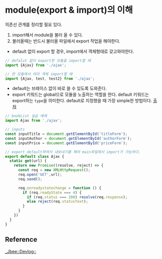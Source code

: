# module(export & import)의 이해
의존선 관계를 정리할 필요 있다.

1. import해서 module을 불러 올 수 있다. 
2. 불러올때는 반드시 불러올 파일에서 export 작업을 해야한다.
  - default 없이 export 할 경우, import에서 객체형태로 갖고와야한다.
  ```js
  // defalut 없이 export한 모듈을 import할 때 
  import {Ajax} from './ajax';

  // 한 모듈에서 여러 객체 import할 때 
  import {Ajax, test, test2} from './ajax';
  
  ```
  - default는 브레이스 없이 바로 쓸 수 있도록 도와준다.
  - export 키워드는 global으로 모듈을 노출하는 역할을 한다. default 키워드는 export하는 `type`을 의미한다. default로 지정했을 때 가장 simple한 방법이다. [출처](http://asfirstalways.tistory.com/273)

```js
// bookList 실습 예제 
import Ajax from './ajax';

// inputs
const inputTitle = document.getElementById('titleForm');
const inputAuthor = document.getElementById('authorForm');
const inputPrice = document.getElementById('priceForm');

```
```js
// export default하여서 내보내기를 해야 main파일에서 import가 가능하다.
export default class Ajax {
  static get(url) {
    return new Promise((resolve, reject) => {
      const req = new XMLHttpRequest();
      req.open('GET',url);
      req.send();

      req.onreadystatechange = function () {
        if (req.readyState === 4) {
          if (req.status === 200) resolve(req.response);
          else reject(req.statusText);
        }
      }
    })
  }
}

```


## Reference
[_Jbee::Devlog::](http://asfirstalways.tistory.com/273)
